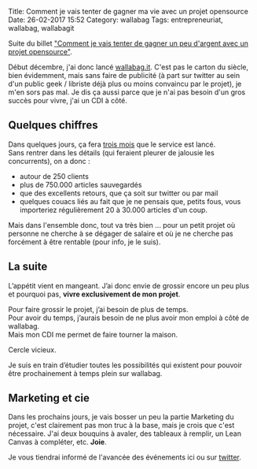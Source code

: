 Title: Comment je vais tenter de gagner ma vie avec un projet opensource
Date: 26-02-2017 15:52
Category:  wallabag
Tags: entrepreneuriat, wallabag, wallabagit

Suite du billet ["Comment je vais tenter de gagner un peu d'argent avec un projet opensource"]({filename}service-wallabag-it.md).

Début décembre, j'ai donc lancé [wallabag.it](https://wallabag.it/fr). C'est pas le carton du siècle, bien évidemment, mais sans faire de publicité (à part sur twitter au sein d'un public geek / libriste déjà plus ou moins convaincu par le projet), je m'en sors pas mal. Je dis ça aussi parce que je n'ai pas besoin d'un gros succès pour vivre, j'ai un CDI à côté.

## Quelques chiffres

Dans quelques jours, ça fera [trois mois](http://i.giphy.com/YkfsOvmvh5uTK.gif) que le service est lancé.  
Sans rentrer dans les détails (qui feraient pleurer de jalousie les concurrents), on a donc :
* autour de 250 clients
* plus de 750.000 articles sauvegardés
* que des excellents retours, que ça soit sur twitter ou par mail
* quelques couacs liés au fait que je ne pensais que, petits fous, vous importeriez régulièrement 20 à 30.000 articles d'un coup.

Mais dans l'ensemble donc, tout va très bien ... pour un petit projet où personne ne cherche à se dégager de salaire et où je ne cherche pas forcément à être rentable (pour info, je le suis).

## La suite

L’appétit vient en mangeant. J’ai donc envie de grossir encore un peu plus et pourquoi pas, **vivre exclusivement de mon projet**.

Pour faire grossir le projet, j’ai besoin de plus de temps.  
Pour avoir du temps, j’aurais besoin de ne plus avoir mon emploi à côté de wallabag.  
Mais mon CDI me permet de faire tourner la maison.

Cercle vicieux.

Je suis en train d’étudier toutes les possibilités qui existent pour pouvoir être prochainement à temps plein sur wallabag.

## Marketing et cie

Dans les prochains jours, je vais bosser un peu la partie Marketing du projet, c'est clairement pas mon truc à la base, mais je crois que c'est nécessaire. J'ai deux bouquins à avaler, des tableaux à remplir, un Lean Canvas à compléter, etc. **Joie**.

Je vous tiendrai informé de l'avancée des événements ici ou sur [twitter](https://twitter.com/nicosomb).
